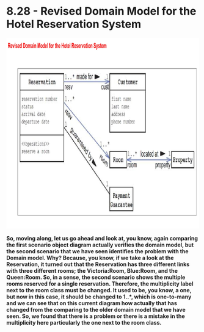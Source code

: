 # 8.28 - Revised Domain Model for the Hotel Reservation System

<img src="/images/08_28_01.jpg" width="800" height="500">

**So, moving along, let us go ahead and look at, you know, again comparing the first scenario object diagram actually verifies the domain model, but the second scenario that we have seen identifies the problem with the Domain model. Why? Because, you know, if we take a look at the Reservation, it turned out that the Reservation has three different links with three different rooms; the Victoria:Room, Blue:Room, and the Queen:Room. So, in a sense, the second scenario shows the multiple rooms reserved for a single reservation. Therefore, the multiplicity label next to the room class must be changed. It used to be, you know, a one, but now in this case, it should be changed to 1..*, which is one-to-many and we can see that on this current diagram how actually that has changed from the comparing to the older domain model that we have seen. So, we found that there is a problem or there is a mistake in the multiplicity here particularly the one next to the room class.**